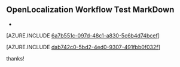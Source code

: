 ## OpenLocalization Workflow Test MarkDown
* 

[AZURE.INCLUDE [6a7b551c-097d-48c1-a830-5c6b4d74bcef](calleeMd1.md)]



[AZURE.INCLUDE [dab742c0-5bd2-4ed0-9307-491fbb0f032f](calleeMd2.md)]

 
thanks!